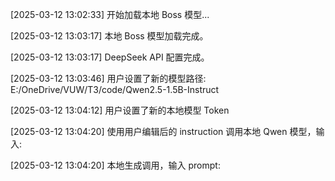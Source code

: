 [2025-03-12 13:02:33] 开始加载本地 Boss 模型...

[2025-03-12 13:03:17] 本地 Boss 模型加载完成。

[2025-03-12 13:03:17] DeepSeek API 配置完成。

[2025-03-12 13:03:46] 用户设置了新的模型路径: E:/OneDrive/VUW/T3/code/Qwen2.5-1.5B-Instruct

[2025-03-12 13:04:12] 用户设置了新的本地模型 Token

[2025-03-12 13:04:20] 使用用户编辑后的 instruction 调用本地 Qwen 模型，输入:


[2025-03-12 13:04:20] 本地生成调用，输入 prompt:


